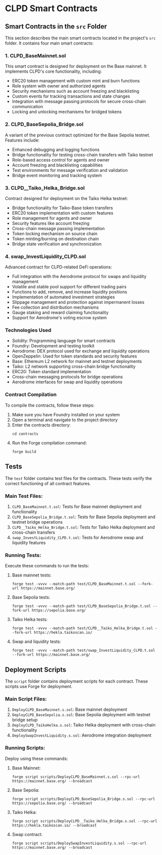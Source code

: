 # CLPD Smart Contracts

## Smart Contracts in the `src` Folder

This section describes the main smart contracts located in the project's `src` folder. It contains four main smart contracts:

### 1. CLPD_BaseMainnet.sol
This smart contract is designed for deployment on the Base mainnet. It implements CLPD's core functionality, including:
- ERC20 token management with custom mint and burn functions
- Role system with owner and authorized agents
- Security mechanisms such as account freezing and blacklisting
- Custom events for tracking transactions and state changes
- Integration with message passing protocols for secure cross-chain communication
- Locking and unlocking mechanisms for bridged tokens

### 2. CLPD_BaseSepolia_Bridge.sol
A variant of the previous contract optimized for the Base Sepolia testnet. Features include:
- Enhanced debugging and logging functions
- Bridge functionality for testing cross-chain transfers with Taiko testnet
- Role-based access control for agents and owner
- Account freezing and blacklisting capabilities
- Test environments for message verification and validation
- Bridge event monitoring and tracking system

### 3. CLPD__Taiko_Helka_Bridge.sol
Contract designed for deployment on the Taiko Helka testnet:
- Bridge functionality for Taiko-Base token transfers
- ERC20 token implementation with custom features
- Role management for agents and owner
- Security features like account freezing
- Cross-chain message passing implementation
- Token locking mechanism on source chain
- Token minting/burning on destination chain
- Bridge state verification and synchronization

### 4. swap_InvestLiquidity_CLPD.sol
Advanced contract for CLPD-related DeFi operations:
- Full integration with the Aerodrome protocol for swaps and liquidity management
- Volatile and stable pool support for different trading pairs
- Functions to add, remove, and increase liquidity positions
- Implementation of automated investment strategies
- Slippage management and protection against impermanent losses
- Fee collection and distribution mechanisms
- Gauge staking and reward claiming functionality
- Support for Aerodrome's voting escrow system

### Technologies Used
- Solidity: Programming language for smart contracts
- Foundry: Development and testing toolkit
- Aerodrome: DEX protocol used for exchange and liquidity operations
- OpenZeppelin: Used for token standards and security features
- Base: Ethereum L2 network for mainnet and testnet deployments
- Taiko: L2 network supporting cross-chain bridge functionality
- ERC20: Token standard implementation
- Cross-chain messaging protocols for bridge operations
- Aerodrome interfaces for swap and liquidity operations

### Contract Compilation

To compile the contracts, follow these steps:

1. Make sure you have Foundry installed on your system
2. Open a terminal and navigate to the project directory
3. Enter the contracts directory:
   ```
   cd contracts
   ```
4. Run the Forge compilation command:
   ```
   forge build
   ```

## Tests

The `test` folder contains test files for the contracts. These tests verify the correct functioning of all contract features.

### Main Test Files:

1. `CLPD_BaseMainnet.t.sol`: Tests for Base mainnet deployment and functionality
2. `CLPD_BaseSepolia_Bridge.t.sol`: Tests for Base Sepolia deployment and testnet bridge operations
3. `CLPD__Taiko_Helka_Bridge.t.sol`: Tests for Taiko Helka deployment and cross-chain transfers
4. `swap_InvestLiquidity_CLPD.t.sol`: Tests for Aerodrome swap and liquidity features

### Running Tests:

Execute these commands to run the tests:

1. Base mainnet tests:
   ```
   forge test -vvvv --match-path test/CLPD_BaseMainnet.t.sol --fork-url https://mainnet.base.org/
   ```

2. Base Sepolia tests:
   ```
   forge test -vvvv --match-path test/CLPD_BaseSepolia_Bridge.t.sol --fork-url https://sepolia.base.org/
   ```

3. Taiko Helka tests:
   ```
   forge test -vvvv --match-path test/CLPD__Taiko_Helka_Bridge.t.sol --fork-url https://hekla.taikoscan.io/
   ```

4. Swap and liquidity tests:
   ```
   forge test -vvvv --match-path test/swap_InvestLiquidity_CLPD.t.sol --fork-url https://mainnet.base.org/
   ```

## Deployment Scripts

The `script` folder contains deployment scripts for each contract. These scripts use Forge for deployment.

### Main Script Files:

1. `DeployCLPD_BaseMainnet.s.sol`: Base mainnet deployment
2. `DeployCLPD_BaseSepolia.s.sol`: Base Sepolia deployment with testnet bridge setup
3. `DeployCLPD_TaikoHelka.s.sol`: Taiko Helka deployment with cross-chain functionality
4. `DeploySwapInvestLiquidity.s.sol`: Aerodrome integration deployment

### Running Scripts:

Deploy using these commands:

1. Base Mainnet:
   ```
   forge script scripts/DeployCLPD_BaseMainnet.s.sol --rpc-url https://mainnet.base.org/ --broadcast
   ```

2. Base Sepolia:
   ```
   forge script scripts/DeployCLPD_BaseSepolia_Bridge.s.sol --rpc-url https://sepolia.base.org/ --broadcast
   ```

3. Taiko Helka:
   ```
   forge script scripts/DeployCLPD__Taiko_Helka_Bridge.s.sol --rpc-url https://hekla.taikoscan.io/ --broadcast
   ```

4. Swap contract:
   ```
   forge script scripts/DeploySwapInvestLiquidity.s.sol --rpc-url https://mainnet.base.org/ --broadcast
   ```